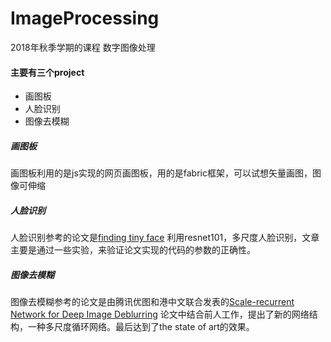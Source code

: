 # ImageProcessing
2018年秋季学期的课程 数字图像处理

#### 主要有三个project
* 画图板
* 人脸识别
* 图像去模糊

##### 画图板
画图板利用的是js实现的网页画图板，用的是fabric框架，可以试想矢量画图，图像可伸缩

##### 人脸识别
人脸识别参考的论文是[finding tiny face](https://arxiv.org/pdf/1612.04402.pdf)
利用resnet101，多尺度人脸识别，文章主要是通过一些实验，来验证论文实现的代码的参数的正确性。

##### 图像去模糊
图像去模糊参考的论文是由腾讯优图和港中文联合发表的[Scale-recurrent Network for Deep Image Deblurring](http://www.xtao.website/projects/srndeblur/srndeblur_cvpr18.pdf)
论文中结合前人工作，提出了新的网络结构，一种多尺度循环网络。最后达到了the state of art的效果。
